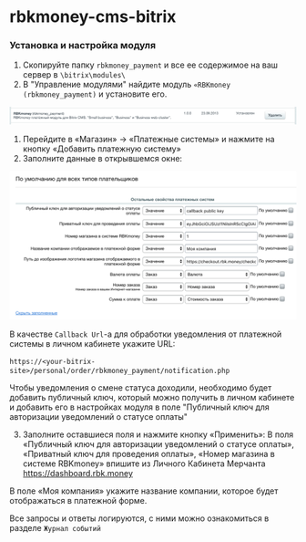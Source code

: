 # rbkmoney-cms-bitrix

### Установка и настройка модуля

1) Скопируйте папку `rbkmoney_payment` и все ее содержимое на ваш сервер в `\bitrix\modules\`
2) В "Управление модулями" найдите модуль `«RBKmoney (rbkmoney_payment)` и установите его.

![Установка модуля](images/managing.png)

1)	Перейдите в «Магазин» -> «Платежные системы» и нажмите на кнопку «Добавить платежную систему»
1)	Заполните данные в открывшемся окне:

![Настройка модуля](images/settings.png)

В качестве `Callback Url`-а для обработки уведомления от платежной системы в личном кабинете укажите URL:

```
https://<your-bitrix-site>/personal/order/rbkmoney_payment/notification.php
```

Чтобы уведомления о смене статуса доходили, необходимо будет добавить публичный ключ, который можно получить в личном кабинете и добавить его в настройках модуля в поле "Публичный ключ для авторизации уведомлений о статусе оплаты"

3)	Заполните оставшиеся поля и нажмите кнопку «Применить»:
В поля «Публичный ключ для авторизации уведомлений о статусе оплаты», «Приватный ключ для проведения оплаты», «Номер магазина в системе RBKmoney» впишите из Личного Кабинета Мерчанта https://dashboard.rbk.money

В поле «Моя компания» укажите название компании, которое будет отображаться в платежной форме.


Все запросы и ответы логируются, с ними можно ознакомиться в разделе `Журнал событий`
